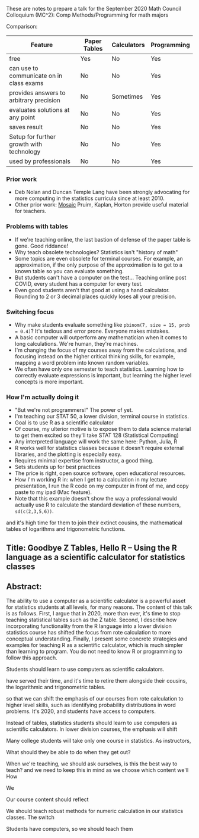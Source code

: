 These are notes to prepare a talk for the September 2020 Math Council Colloquium (MC^2): Comp Methods/Programming for math majors

Comparison:

Feature                                     | Paper Tables  |   Calculators     |   Programming
-------                                     | ------------  |   -----------     |   --------------------------------
free                                        |   Yes         |   No              |   Yes
can use to communicate on in class exams    |   No          |   No              |   Yes    
provides answers to arbitrary precision     |   No          |   Sometimes       |   Yes
evaluates solutions at any point            |   No          |   No              |   Yes
saves result                                |   No          |   No              |   Yes
Setup for further growth with technology    |   No          |   No              |   Yes
used by professionals                       |   No          |   No              |   Yes


### Prior work

- Deb Nolan and Duncan Temple Lang have been strongly advocating for more computing in the statistics curricula since at least 2010.
- Other prior work: [Mosaic](http://mosaic-web.org/) Pruim, Kaplan, Horton provide useful material for teachers.


### Problems with tables

- If we're teaching online, the last bastion of defense of the paper table is gone.
    Good riddance!
- Why teach obsolete technologies?
    Statistics isn't "history of math"
- Some topics are even obsolete for terminal courses.
    For example, an approximation, if the only purpose of the approximation is to get to a known table so you can evaluate something.
- But students can't have a computer on the test...
    Teaching online post COVID, every student has a computer for every test.
- Even good students aren't that good at using a hand calculator.
    Rounding to 2 or 3 decimal places quickly loses all your precision.


### Switching focus

- Why make students evaluate something like `pbinom(7, size = 15, prob = 0.4)`?
    It's tedious and error prone.
    Everyone makes mistakes.
- A basic computer will outperform any mathematician when it comes to long calculations.
    We're human, they're machines.
- I'm changing the focus of my courses away from the calculations, and focusing instead on the higher critical thinking skills, for example, mapping a word problem into known random variables.
- We often have only one semester to teach statistics.
    Learning how to correctly evaluate expressions is important, but learning the higher level concepts is more important.


### How I'm actually doing it

- "But we're not programmers!" The power of yet.
- I'm teaching our STAT 50, a lower division, terminal course in statistics.
- Goal is to use R as a scientific calculator
- Of course, my ulterior motive is to expose them to data science material to get them excited so they'll take STAT 128 (Statistical Computing)
- Any interpreted language will work the same here: Python, Julia, R
- R works well for statistics classes because it doesn't require external libraries, and the plotting is especially easy.
- Requires minimal expertise from instructor, a good thing.
- Sets students up for best practices
- The price is right, open source software, open educational resources.
- How I'm working R in: when I get to a calculation in my lecture presentation, I run the R code on my computer in front of me, and copy paste to my ipad (Mac feature).
- Note that this example doesn't show the way a professional would actually use R to calculate the standard deviation of these numbers, `sd(c(2,3,5,6))`.

 and it's high time for them to join their extinct cousins, the mathematical tables of logarithms and trigonometric functions.

## Title: Goodbye Z Tables, Hello R – Using the R language as a scientific calculator for statistics classes

## Abstract:

The ability to use a computer as a scientific calculator is a powerful asset for statistics students at all levels, for many reasons.
The content of this talk is as follows.
First, I argue that in 2020, more than ever, it's time to stop teaching statistical tables such as the Z table.
Second, I describe how incorporating functionality from the R language into a lower division statistics course has shifted the focus from rote calculation to more conceptual understanding.
Finally, I present some concrete strategies and examples for teaching R as a scientific calculator, which is much simpler than learning to program.
You do not need to know R or programming to follow this approach.


Students should learn to use computers as scientific calculators.

 have served their time, and it's time to retire them alongside their cousins, the logarithmic and trigonometric tables.

so that we can shift the emphasis of our courses from rote calculation to higher level skills, such as identifying probability distributions in word problems. 
It's 2020, and students have access to computers.


Instead of tables, statistics students should learn to use computers as scientific calculators.
In lower division courses, the emphasis will shift 



Many college students will take only one course in statistics.
As instructors, 

What should they be able to do when they get out?

When we're teaching, we should ask ourselves, is this the best way to teach?
 and we need to keep this in mind as we choose which content we'll 
How 


We 

Our course content should reflect 


We should teach robust methods for numeric calculation in our statistics classes.
The switch 

Students have computers, so we should teach them 
